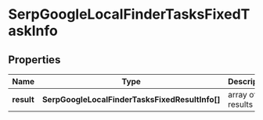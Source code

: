 # SerpGoogleLocalFinderTasksFixedTaskInfo

## Properties

| Name | Type | Description | Notes |
|------------ | ------------- | ------------- | -------------|
**result** | **SerpGoogleLocalFinderTasksFixedResultInfo[]** | array of results |[optional]|